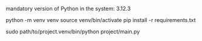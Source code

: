 mandatory version of Python in the system:  3.12.3 

python -m venv venv
source venv/bin/activate
pip install -r requirements.txt


sudo path/to/project.venv/bin/python project/main.py
